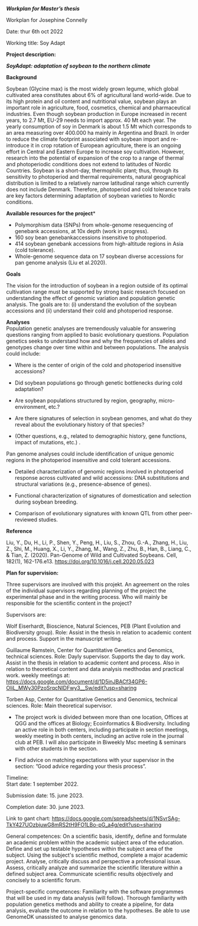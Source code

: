 ***Workplan for Master’s thesis***

Workplan for Josephine Connelly

Date: thur 6th oct 2022

Working title: Soy Adapt

**Project description:** 

***SoyAdapt: adaptation of soybean to the northern climate***

**Background**

Soybean (Glycine max) is the most widely grown legume, which global cultivated area constitutes about 6% of agricultural land world-wide. Due to its high protein and oil content and nutritional value, soybean plays an important role in agriculture, food, cosmetics, chemical and pharmaceutical industries. Even though soybean production in Europe increased in recent years, to 2.7 Mt, EU-29 needs to import approx. 40 Mt each year. The yearly consumption of soy in Denmark is about 1.5 Mt which corresponds to an area measuring over 400.000 ha mainly in Argentina and Brazil. In order to reduce the climate footprint associated with soybean import and re-introduce it in crop rotation of European agriculture, there is an ongoing effort in Central and Eastern Europe to increase soy cultivation. However, research into the potential of expansion of the crop to a range of thermal and photoperiodic conditions does not extend to latitudes of Nordic Countries. Soybean is a short-day, thermophilic plant; thus, through its sensitivity to photoperiod and thermal requirements, natural geographical distribution is limited to a relatively narrow latitudinal range which currently does not include Denmark. Therefore, photoperiod and cold tolerance traits are key factors determining adaptation of soybean varieties to Nordic conditions.  

**Available resources for the project***

- Polymorphism data (SNPs) from whole-genome resequencing of genebank accessions, at 10x depth (work in progress).
- 160 soy bean genebankaccessions insensitive to photoperiod.
- 414 soybean genebank accessions from high-altitude regions in Asia (cold tolerance).  
- Whole-genome sequence data on 17 soybean diverse accessions for pan genome analysis (Liu et al.2020).

**Goals**

The vision for the introduction of soybean in a region outside of its optimal cultivation range must be supported by strong basic research focused on understanding the effect of genomic variation and population genetic analysis. The goals are to: (i) understand the evolution of the soybean accessions and (ii) understand their cold and photoperiod response.

**Analyses**  
Population genetic analyses are tremendously valuable for answering questions ranging from applied to basic evolutionary questions. Population genetics seeks to understand how and why the frequencies of alleles and genotypes change over time within and between populations. The analysis could include:

- Where is the center of origin of the cold and photoperiod insensitive accessions?

- Did soybean populations go through genetic bottlenecks during cold adaptation?

- Are soybean populations structured by region, geography, micro-environment, etc.?

- Are there signatures of selection in soybean genomes, and what do they reveal about the evolutionary history of that species?

- (Other questions, e.g., related to demographic history, gene functions, impact of mutations, etc.) .

Pan genome analyses could include identification of unique genomic regions in the photoperiod insensitive and cold tolerant accessions.

- Detailed characterization of genomic regions involved in photoperiod response across cultivated and wild accessions: DNA substitutions and structural variations (e.g., presence-absence of genes).

- Functional characterization of signatures of domestication and selection during soybean breeding.

- Comparison of evolutionary signatures with known QTL from other peer-reviewed studies.

**Reference**

Liu, Y., Du, H., Li, P., Shen, Y., Peng, H., Liu, S., Zhou, G.-A., Zhang, H., Liu, Z., Shi, M., Huang, X., Li, Y., Zhang, M., Wang, Z., Zhu, B., Han, B., Liang, C., & Tian, Z. (2020). Pan-Genome of Wild and Cultivated Soybeans. Cell, 182(1), 162-176.e13. https://doi.org/10.1016/j.cell.2020.05.023

**Plan for supervision:** 

Three supervisors are involved with this projekt.
An agreement on the roles of the individual supervisors regarding planning of the project
the experimental phase and 
in the writing process. 
Who will mainly be responsible for the scientific content in the project?

Supervisors are: 

Wolf Eiserhardt, Bioscience, Natural Sciences, PEB (Plant Evolution and Biodiversity group).
Role: Assist in the thesis in relation to academic content and process. Support in the manuscript writing.

Guillaume Ramstein, Center for Quantitative Genetics and Genomics, technical sciences.
Role: Dayly supervisor. Supports the day to day work. Assist in the thesis in relation to academic content and process. Also in relation to theoretical content and data analysis medthodas and practical work.
weekly meetings at: https://docs.google.com/document/d/1D5inJBACf34GP6-OIiL_MWy30PzoSrqcNlDFwy3__Sw/edit?usp=sharing

Torben Asp, Center for Quantitative Genetics and Genomics, technical sciences. 
Role: Main theoretical supervisor.

- The project work is divided between more than one location, Offices at QGG and the offices at Biology; Ecoinformatics & Biodiversity. Including an active role in both centers, including participate in section meetings, weekly meeting in both centers, including an active role in the journal club at PEB. I will also participate in Biweekly Msc meeting & seminars with other students in the section. 

- Find advice on matching expectations with your supervisor in the section: ”Good advice regarding your thesis process”.
  
Timeline:  
Start date: 1 september 2022.

Submission date: 15. june 2023.

Completion date: 30. june 2023.

Link to gant chart:
https://docs.google.com/spreadsheets/d/1NSvrSAg-TkY427UOzbjuwG8mRS2tH9FO1LBo-pG_a4g/edit?usp=sharing


General competences:
On a scientific basis, identify, define and formulate an academic problem within the academic subject area of the education. 
Define and set up testable hypotheses within the subject area of the subject.
Using the subject's scientific method, complete a major academic project.
Analyse, critically discuss and perspective a professional issue.
Assess, critically analyze and summarize the scientific literature within a defined subject area.
Communicate scientific results objectively and concisely to a scientific forum.

Project-specific competences:
Familiarity with the software programmes that will be used in my data analysis (will follow).
Thorough familiarity with population genetics methods and ability to create a pipeline, for data analysis, evaluate the outcome in relation to the hypotheses. 
Be able to use GenomeDK unassisted to analyse genomics data.
 
